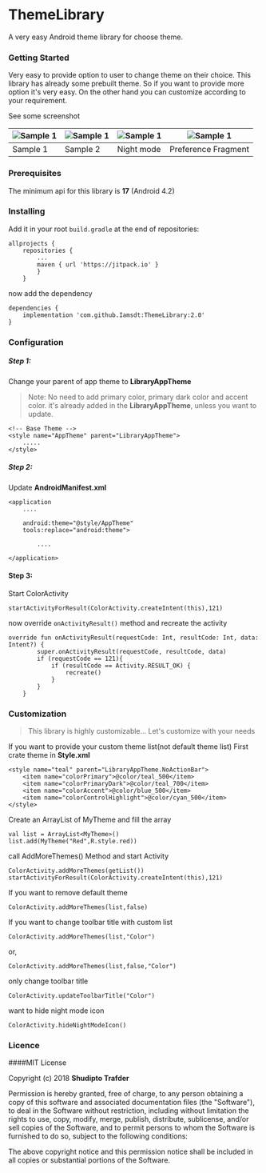 # ThemeLibrary
A very easy Android theme library for choose theme.

### Getting Started
Very easy to provide option to user to change theme on their choice. This library has already some prebuilt theme.
So if you want to provide more option it's very easy.
On the other hand you can customize according to your requirement.

See some screenshot </br>

| ![Sample 1][sample1] | ![Sample 1][sample2] | ![Sample 1][sample3] | ![Sample 1][sample4] |
|--- | --- | --- | ---|
| Sample 1 | Sample 2 | Night mode | Preference Fragment| 

[sample1]: ../master/img/sample1.png "Deafult theme list"
[sample2]: ../master/img/sample2.png "Deafult theme list2"
[sample3]: ../master/img/nightmode.png "Night mode"
[sample4]: ../master/img/preference.png "Preference theme"


### Prerequisites
The minimum api for this library is **17** (Android 4.2)

### Installing
Add it in your root `build.gradle` at the end of repositories:
````
allprojects {
    repositories {
        ...
        maven { url 'https://jitpack.io' }
        }   
    }
````
now add the dependency
````
dependencies {
    implementation 'com.github.Iamsdt:ThemeLibrary:2.0'
}
````

### Configuration
##### Step 1:
Change your parent of app theme to **LibraryAppTheme**
>Note: No need to add primary color, primary dark color and accent color.
 it's already added in the **LibraryAppTheme**, unless you want to update.
````
<!-- Base Theme -->
<style name="AppTheme" parent="LibraryAppTheme">
    .....
</style>
````
##### Step 2:
Update **AndroidManifest.xml**
````
<application
    ....
    
    android:theme="@style/AppTheme"
    tools:replace="android:theme">
    
        ....
        
</application>
````
#### Step 3:
Start ColorActivity
````
startActivityForResult(ColorActivity.createIntent(this),121)
````
now override `onActivityResult()` method and recreate the activity
````
override fun onActivityResult(requestCode: Int, resultCode: Int, data: Intent?) {
        super.onActivityResult(requestCode, resultCode, data)
        if (requestCode == 121){
            if (resultCode == Activity.RESULT_OK) {
                recreate()
            }
        }
    }
````

### Customization
>This library is highly customizable... Let's customize with your needs

If you want to provide your custom theme list(not default theme list)
First crate theme in **Style.xml**
````
<style name="teal" parent="LibraryAppTheme.NoActionBar">
    <item name="colorPrimary">@color/teal_500</item>
    <item name="colorPrimaryDark">@color/teal_700</item>
    <item name="colorAccent">@color/blue_500</item>
    <item name="colorControlHighlight">@color/cyan_500</item>
</style>
````
Create an ArrayList of MyTheme and fill the array
````
val list = ArrayList<MyTheme>()
list.add(MyTheme("Red",R.style.red))
````
call AddMoreThemes() Method and start Activity
````
ColorActivity.addMoreThemes(getList())
startActivityForResult(ColorActivity.createIntent(this),121)
````
If you want to remove default theme
````
ColorActivity.addMoreThemes(list,false)
````
If you want to change toolbar title with custom list
````            
ColorActivity.addMoreThemes(list,"Color")
````
or,
````
ColorActivity.addMoreThemes(list,false,"Color")
````
only change toolbar title
````
ColorActivity.updateToolbarTitle("Color")
````
want to hide night mode icon
````
ColorActivity.hideNightModeIcon()
````

### Licence
####MIT License

Copyright (c) 2018 **Shudipto Trafder**

Permission is hereby granted, free of charge, to any person obtaining a copy
of this software and associated documentation files (the "Software"), to deal
in the Software without restriction, including without limitation the rights
to use, copy, modify, merge, publish, distribute, sublicense, and/or sell
copies of the Software, and to permit persons to whom the Software is
furnished to do so, subject to the following conditions:

The above copyright notice and this permission notice shall be included in all
copies or substantial portions of the Software.